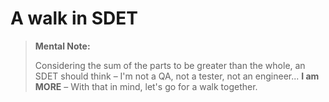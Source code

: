 # A walk in SDET

> **Mental Note:**
>  
> Considering the sum of the parts to be greater than the whole, an SDET should think – I'm not a QA, not a tester, not an engineer... **I am MORE** – 
> With that in mind, let's go for a walk together.
